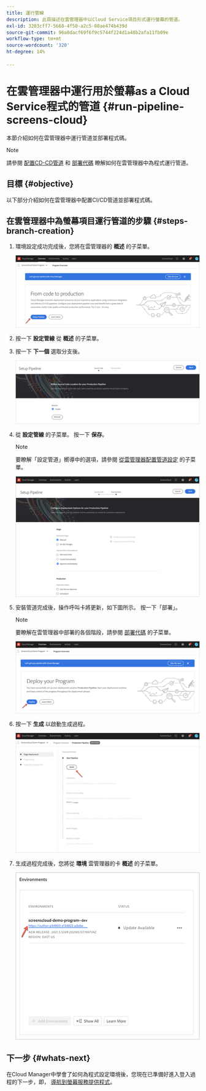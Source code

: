 ```yaml
---
title: 運行管線
description: 此頁描述在雲管理器中以Cloud Service項目形式運行螢幕的管道。
exl-id: 3203cff7-5668-4f50-a2c5-80ae474b439d
source-git-commit: 96a0dacf69f6f9c5744f224d1a48b2afa11fb09e
workflow-type: tm+mt
source-wordcount: '320'
ht-degree: 14%

---
```


# 在雲管理器中運行用於螢幕as a Cloud Service程式的管道 {#run-pipeline-screens-cloud}

本節介紹如何在雲管理器中運行管道並部署程式碼。

>[!NOTE]
>請參閱 [配置CD-CD管道](https://experienceleague.adobe.com/docs/experience-manager-cloud-service/implementing/using-cloud-manager/configure-pipeline.html?lang=en) 和 [部署代碼](https://experienceleague.adobe.com/docs/experience-manager-cloud-service/implementing/using-cloud-manager/deploy-code.html?lang=en) 瞭解如何在雲管理器中為程式運行管道。

## 目標 {#objective}

以下部分介紹如何在雲管理器中配置CI/CD管道並部署程式碼。

## 在雲管理器中為螢幕項目運行管道的步驟 {#steps-branch-creation}

1. 環境設定成功完成後，您將在雲管理器的 **概述** 的子菜單。

   ![影像](/help/screens-cloud/assets/onboarding/add-environ3.png)

1. 按一下 **設定管線** 從 **概述** 的子菜單。

1. 按一下 **下一個** 選取分支後。

   ![影像](/help/screens-cloud/assets/onboarding/run-pipeline1.png)

1. 從 **設定管線** 的子菜單。 按一下 **保存**。

   >[!NOTE]
   >要瞭解「設定管道」嚮導中的選項，請參閱 [從雲管理器配置管道設定](https://experienceleague.adobe.com/docs/experience-manager-cloud-service/implementing/using-cloud-manager/configure-pipeline.html?lang=en) 的子菜單。

   ![影像](/help/screens-cloud/assets/onboarding/run-pipeline2-a.png)

1. 安裝管道完成後，操作呼叫卡將更新，如下圖所示。 按一下「部署」。

   >[!NOTE]
   >要瞭解在雲管理器中部署的各個階段，請參閱 [部署代碼](https://experienceleague.adobe.com/docs/experience-manager-cloud-service/implementing/using-cloud-manager/deploy-code.html?lang=en) 的子菜單。

   ![影像](/help/screens-cloud/assets/onboarding/run-pipeline3.png)

1. 按一下 **生成** 以啟動生成過程。

   ![影像](/help/screens-cloud/assets/onboarding/run-pipeline4.png)

1. 生成過程完成後，您將從 **環境** 雲管理器的卡 **概述** 的子菜單。

   ![影像](/help/screens-cloud/assets/onboarding/run-pipeline5.png)

## 下一步 {#whats-next}

在Cloud Manager中學會了如何為程式設定環境後，您現在已準備好進入登入過程的下一步，即， [導航到螢幕服務提供程式](/help/screens-cloud/configuring/navigating-to-screens-services-provider.md)。
